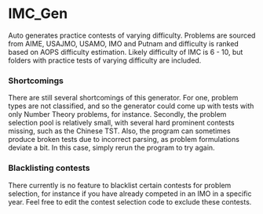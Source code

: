 # IMC_Gen
Auto generates practice contests of varying difficulty. Problems are sourced from AIME, USAJMO, USAMO, IMO and Putnam and difficulty is ranked based on AOPS difficulty estimation. Likely difficulty of IMC is 6 - 10, but folders with practice tests of varying difficulty are included.

### Shortcomings
There are still several shortcomings of this generator. For one, problem types are not classified, and so the generator could come up with tests with only Number Theory problems, for instance. Secondly, the problem selection pool is relatively small, with several hard prominent contests missing, such as the Chinese TST. Also, the program can sometimes produce broken tests due to incorrect parsing, as problem formulations deviate a bit. In this case, simply rerun the program to try again.

### Blacklisting contests
There currently is no feature to blacklist certain contests for problem selection, for instance if you have already competed in an IMO in a specific year. Feel free to edit the contest selection code to exclude these contests.
